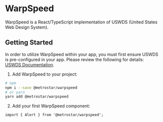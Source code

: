 # WarpSpeed

WarpSpeed is a React/TypeScript implementation of USWDS (United States Web Design System).

## Getting Started

In order to utilize WarpSpeed within your app, you must first ensure USWDS is pre-configured in your app. Please review the following for details: [USWDS Documentation](https://designsystem.digital.gov/documentation/developers/).

1. Add WarpSpeed to your project:

```sh
# npm
npm i --save @metrostar/warpspeed
# or yarn
yarn add @metrostar/warpspeed
```

2. Add your first WarpSpeed component:

```tsx
import { Alert } from '@metrostar/warpspeed';
```
